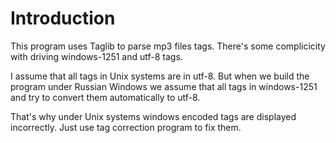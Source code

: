 # Introduction #

This program uses Taglib to parse mp3 files tags. There's some complicicity with driving windows-1251 and utf-8 tags.

I assume that all tags in Unix systems are in utf-8. But when we build the program under Russian Windows we assume that all tags in windows-1251 and try to convert them automatically to utf-8.

That's why under Unix systems windows encoded tags are displayed incorrectly. Just use tag correction program to fix them.